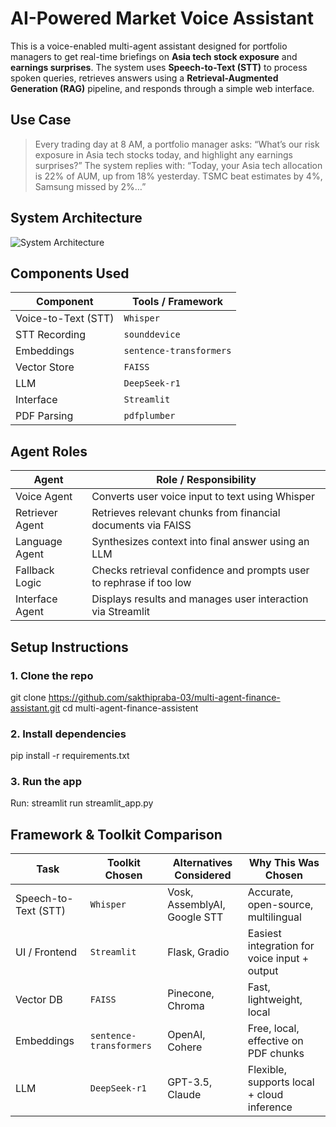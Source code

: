 # AI-Powered Market Voice Assistant
This is a voice-enabled multi-agent assistant designed for portfolio managers to get real-time briefings on **Asia tech stock exposure** and **earnings surprises**. The system uses **Speech-to-Text (STT)** to process spoken queries, retrieves answers using a **Retrieval-Augmented Generation (RAG)** pipeline, and responds through a simple web interface.

## Use Case
> Every trading day at 8 AM, a portfolio manager asks:
> “What’s our risk exposure in Asia tech stocks today, and highlight any earnings surprises?”
> The system replies with:
> “Today, your Asia tech allocation is 22% of AUM, up from 18% yesterday. TSMC beat estimates by 4%, Samsung missed by 2%…”

## System Architecture
![System Architecture](./assets/architecture.png)

## Components Used

| Component        | Tools / Framework            |
|------------------|------------------------------|
| Voice-to-Text (STT) | `Whisper`                 |
| STT Recording    | `sounddevice`                |
| Embeddings       | `sentence-transformers`      |
| Vector Store     | `FAISS`                      |
| LLM              | `DeepSeek-r1`                |
| Interface        | `Streamlit`                  |
| PDF Parsing      | `pdfplumber`                 |


## Agent Roles

| Agent            | Role / Responsibility                                              |
|------------------|--------------------------------------------------------------------|
|Voice Agent       | Converts user voice input to text using Whisper                    |
|Retriever Agent   | Retrieves relevant chunks from financial documents via FAISS       |
|Language Agent    | Synthesizes context into final answer using an LLM                 |
|Fallback Logic    | Checks retrieval confidence and prompts user to rephrase if too low|
|Interface Agent   | Displays results and manages user interaction via Streamlit        |

## Setup Instructions

### 1. Clone the repo
git clone https://github.com/sakthipraba-03/multi-agent-finance-assistant.git
cd multi-agent-finance-assistent

### 2. Install dependencies
pip install -r requirements.txt

### 3. Run the app
Run: streamlit run streamlit_app.py

## Framework & Toolkit Comparison
| Task                | Toolkit Chosen         | Alternatives Considered      | Why This Was Chosen                          |
|---------------------|------------------------|------------------------------|----------------------------------------------|
| Speech-to-Text (STT)| `Whisper`              | Vosk, AssemblyAI, Google STT | Accurate, open-source, multilingual          |
| UI / Frontend       | `Streamlit`            | Flask, Gradio                | Easiest integration for voice input + output |
| Vector DB           | `FAISS`                | Pinecone, Chroma             | Fast, lightweight, local                     |
| Embeddings          | `sentence-transformers`| OpenAI, Cohere               | Free, local, effective on PDF chunks         |
| LLM                 | `DeepSeek-r1`          | GPT-3.5, Claude              | Flexible, supports local + cloud inference   |